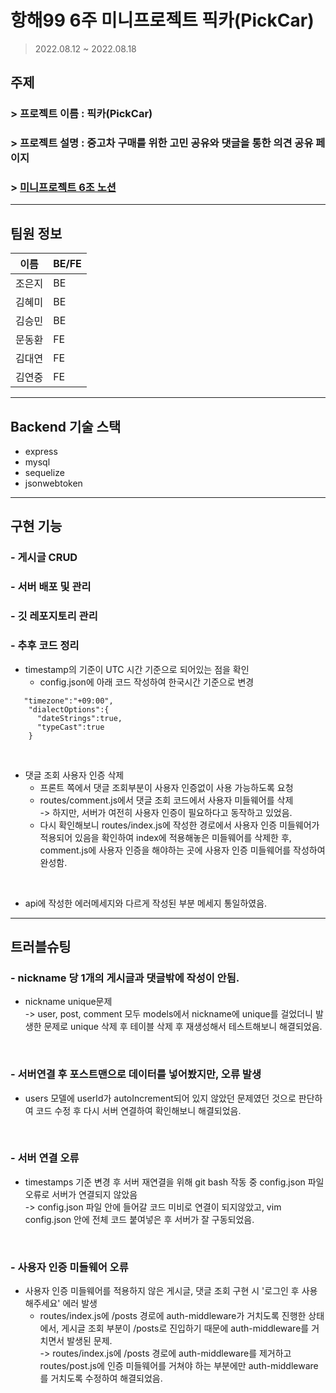# 항해99 6주 미니프로젝트 픽카(PickCar)
> 2022.08.12 ~ 2022.08.18

## 주제
### > 프로젝트 이름 : 픽카(PickCar)
### > 프로젝트 설명 : 중고차 구매를 위한 고민 공유와 댓글을 통한 의견 공유 페이지
### > [미니프로젝트 6조 노션](https://www.notion.so/6-SA-005cfb64db044e4490e5d5e71796f272)
---
## 팀원 정보
| 이름 | BE/FE |
| ---- | ---- |
| 조은지 | BE |
| 김혜미 | BE |
| 김승민 | BE |
| 문동환 | FE |
| 김대연 | FE |
| 김연중 | FE |

---
## Backend 기술 스택
- express
- mysql
- sequelize
- jsonwebtoken
---
## 구현 기능
### - 게시글 CRUD
### - 서버 배포 및 관리
### - 깃 레포지토리 관리
### - 추후 코드 정리

   - timestamp의 기준이 UTC 시간 기준으로 되어있는 점을 확인
     - config.json에 아래 코드 작성하여 한국시간 기준으로 변경 

```
   "timezone":"+09:00",            
    "dialectOptions":{
      "dateStrings":true,            
      "typeCast":true
    }
```
<br>

   - 댓글 조회 사용자 인증 삭제
      - 프론트 쪽에서 댓글 조회부분이 사용자 인증없이 사용 가능하도록 요청
      - routes/comment.js에서 댓글 조회 코드에서 사용자 미들웨어를 삭제 <br>-> 하지만, 서버가 여전히 사용자 인증이 필요하다고 동작하고 있었음.
      - 다시 확인해보니 routes/index.js에 작성한 경로에서 사용자 인증 미들웨어가 적용되어 있음을 확인하여 index에 적용해놓은 미들웨어를 삭제한 후, comment.js에 사용자 인증을 해야하는 곳에 사용자 인증 미들웨어를 작성하여 완성함.     
<br>

   - api에 작성한 에러메세지와 다르게 작성된 부분 메세지 통일하였음.

---
## 트러블슈팅
### - nickname 당 1개의 게시글과 댓글밖에 작성이 안됨.
- nickname unique문제
<br>->  user, post, comment 모두 models에서 nickname에 unique를 걸었더니 발생한 문제로 unique 삭제 후 테이블 삭제 후 재생성해서 테스트해보니 해결되었음.

<br>

### - 서버연결 후 포스트맨으로 데이터를 넣어봤지만, 오류 발생
- users 모델에 userId가 autoIncrement되어 있지 않았던 문제였던 것으로 판단하여 코드 수정 후 다시 서버 연결하여 확인해보니 해결되었음.

<br>

### - 서버 연결 오류 
- timestamps 기준 변경 후 서버 재연결을 위해 git bash 작동 중 config.json 파일 오류로 서버가 연결되지 않았음<br>-> config.json 파일 안에 들어갈 코드 미비로 연결이 되지않았고, vim config.json 안에 전체 코드 붙여넣은 후 서버가 잘 구동되었음.

<br>

### - 사용자 인증 미들웨어 오류
- 사용자 인증 미들웨어를 적용하지 않은 게시글, 댓글 조회 구현 시 '로그인 후 사용해주세요' 에러 발생
  - routes/index.js에 /posts 경로에 auth-middleware가 거치도록 진행한 상태에서, 게시글 조회 부분이 /posts로 진입하기 때문에 auth-middleware를 거치면서 발생된 문제.
  <br>->  routes/index.js에 /posts 경로에 auth-middleware를 제거하고 routes/post.js에 인증 미들웨어를 거쳐야 하는 부분에만 auth-middleware를 거치도록 수정하여 해결되었음.
